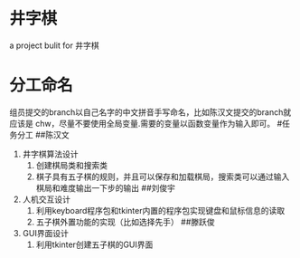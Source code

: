 # 井字棋
a project bulit for 井字棋
# 分工命名
组员提交的branch以自己名字的中文拼音手写命名，比如陈汉文提交的branch就应该是
chw，尽量不要使用全局变量.需要的变量以函数变量作为输入即可。
#任务分工
##陈汉文
1. 井字棋算法设计
   1. 创建棋局类和搜索类
   2. 棋子具有五子棋的规则，并且可以保存和加载棋局，搜索类可以通过输入
   棋局和难度输出一下步的输出
##刘俊宇
1. 人机交互设计
   1. 利用keyboard程序包和tkinter内置的程序包实现键盘和鼠标信息的读取
   2. 五子棋外置功能的实现（比如选择先手）
##滕跃俊
1. GUI界面设计
   1. 利用tkinter创建五子棋的GUI界面
